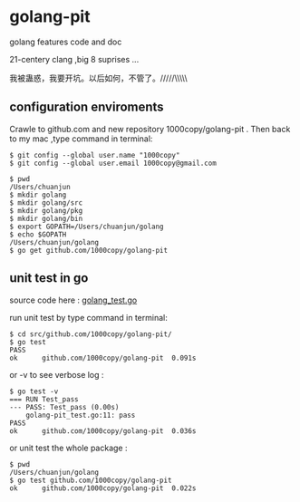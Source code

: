 golang-pit
==========

golang features code and doc

21-centery clang ,big 8 suprises ... 

我被蛊惑，我要开坑。以后如何，不管了。/////\\\\\\\\\


configuration enviroments
-------------

Crawle to github.com and new repository 1000copy/golang-pit . Then back to my mac ,type command in terminal:

	$ git config --global user.name "1000copy"
	$ git config --global user.email 1000copy@gmail.com

	$ pwd
	/Users/chuanjun
	$ mkdir golang
	$ mkdir golang/src
	$ mkdir golang/pkg
	$ mkdir golang/bin
	$ export GOPATH=/Users/chuanjun/golang
	$ echo $GOPATH
	/Users/chuanjun/golang
	$ go get github.com/1000copy/golang-pit


unit test in go 
-------------

source code here : [golang_test.go](golang_test.go) 

run unit test by type command in terminal:

	$ cd src/github.com/1000copy/golang-pit/
	$ go test 
	PASS
	ok  	github.com/1000copy/golang-pit	0.091s

or -v to see verbose log :

	$ go test -v
	=== RUN Test_pass
	--- PASS: Test_pass (0.00s)
		golang-pit_test.go:11: pass
	PASS
	ok  	github.com/1000copy/golang-pit	0.036s

or unit test the whole package :

	$ pwd
	/Users/chuanjun/golang
	$ go test github.com/1000copy/golang-pit
	ok  	github.com/1000copy/golang-pit	0.022s